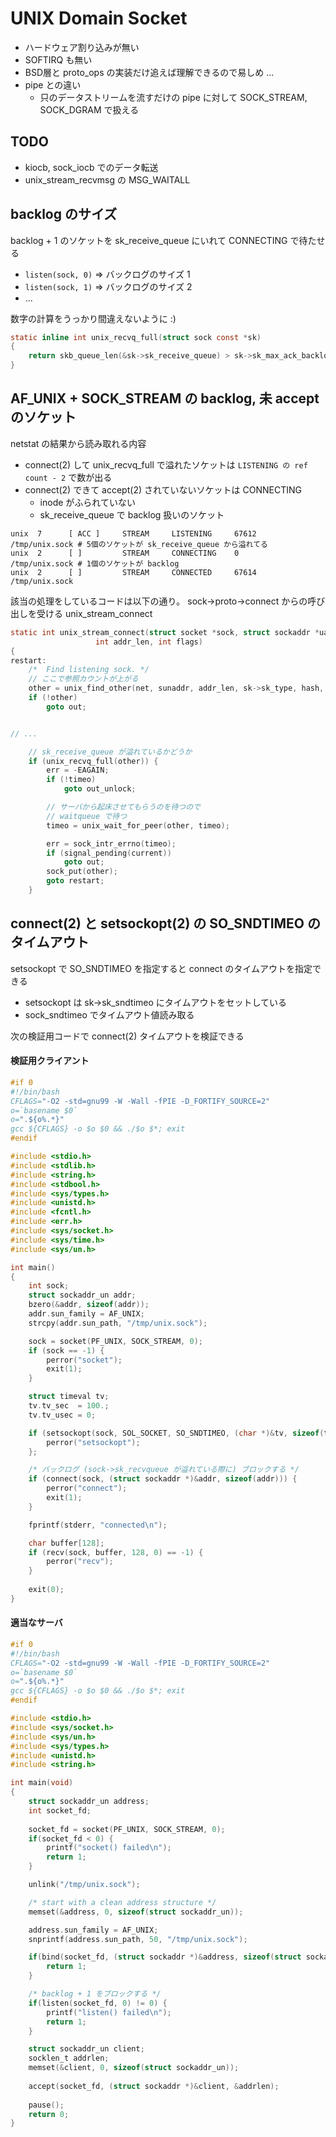 # UNIX Domain Socket

 * ハードウェア割り込みが無い
 * SOFTIRQ も無い
 * BSD層と proto_ops の実装だけ追えば理解できるので易しめ ...
 * pipe との違い
   * 只のデータストリームを流すだけの pipe に対して SOCK_STREAM, SOCK_DGRAM で扱える

## TODO

 * kiocb, sock_iocb でのデータ転送
 * unix_stream_recvmsg の MSG_WAITALL

## backlog のサイズ

backlog + 1 のソケットを sk_receive_queue にいれて CONNECTING で待たせる

 * `listen(sock, 0)` => バックログのサイズ 1
 * `listen(sock, 1)` => バックログのサイズ 2
 * ...

数字の計算をうっかり間違えないように :)

```c 
static inline int unix_recvq_full(struct sock const *sk)
{
	return skb_queue_len(&sk->sk_receive_queue) > sk->sk_max_ack_backlog;
}
``` 

## AF_UNIX + SOCK_STREAM の backlog, 未 accept のソケット

netstat の結果から読み取れる内容

 * connect(2) して unix_recvq_full で溢れたソケットは `LISTENING の ref count - 2` で数が出る
 * connect(2) できて accept(2) されていないソケットは CONNECTING
   * inode がふられていない
   * sk_receive_queue で backlog 扱いのソケット
 
```
unix  7      [ ACC ]     STREAM     LISTENING     67612  /tmp/unix.sock # 5個のソケットが sk_receive_queue から溢れてる
unix  2      [ ]         STREAM     CONNECTING    0      /tmp/unix.sock # 1個のソケットが backlog 
unix  2      [ ]         STREAM     CONNECTED     67614  /tmp/unix.sock
```

該当の処理をしているコードは以下の通り。 sock->proto->connect からの呼び出しを受ける unix_stream_connect

```c
static int unix_stream_connect(struct socket *sock, struct sockaddr *uaddr,
			       int addr_len, int flags)
{
restart:
	/*  Find listening sock. */
    // ここで参照カウントが上がる
	other = unix_find_other(net, sunaddr, addr_len, sk->sk_type, hash, &err);
	if (!other)
		goto out;


// ...

    // sk_receive_queue が溢れているかどうか
	if (unix_recvq_full(other)) {
		err = -EAGAIN;
		if (!timeo)
			goto out_unlock;

        // サーバから起床させてもらうのを待つので
        // waitqueue で待つ
		timeo = unix_wait_for_peer(other, timeo);

		err = sock_intr_errno(timeo);
		if (signal_pending(current))
			goto out;
		sock_put(other);
		goto restart;
	}
```

## connect(2) と setsockopt(2) の SO_SNDTIMEO のタイムアウト

setsockopt で SO_SNDTIMEO を指定すると connect のタイムアウトを指定できる

 * setsockopt は sk->sk_sndtimeo にタイムアウトをセットしている
 * sock_sndtimeo でタイムアウト値読み取る

次の検証用コードで connect(2) タイムアウトを検証できる

#### 検証用クライアント

```c
#if 0
#!/bin/bash
CFLAGS="-O2 -std=gnu99 -W -Wall -fPIE -D_FORTIFY_SOURCE=2"
o=`basename $0`
o=".${o%.*}"
gcc ${CFLAGS} -o $o $0 && ./$o $*; exit
#endif

#include <stdio.h>
#include <stdlib.h>
#include <string.h>
#include <stdbool.h>
#include <sys/types.h>
#include <unistd.h>
#include <fcntl.h>
#include <err.h>
#include <sys/socket.h>
#include <sys/time.h>
#include <sys/un.h>

int main()
{
	int sock;
	struct sockaddr_un addr;
	bzero(&addr, sizeof(addr));
	addr.sun_family = AF_UNIX;
	strcpy(addr.sun_path, "/tmp/unix.sock");

	sock = socket(PF_UNIX, SOCK_STREAM, 0);
	if (sock == -1) {
		perror("socket");
		exit(1);
	}

	struct timeval tv;
	tv.tv_sec  = 100.;
	tv.tv_usec = 0;

	if (setsockopt(sock, SOL_SOCKET, SO_SNDTIMEO, (char *)&tv, sizeof(tv))) {
		perror("setsockopt");
	};

	/* バックログ (sock->sk_recvqueue が溢れている際に) ブロックする */
	if (connect(sock, (struct sockaddr *)&addr, sizeof(addr))) {
		perror("connect");
		exit(1);
	}

	fprintf(stderr, "connected\n");

	char buffer[128];
	if (recv(sock, buffer, 128, 0) == -1) {
		perror("recv");
	}
	
	exit(0);
}
```

#### 適当なサーバ

```c
#if 0
#!/bin/bash
CFLAGS="-O2 -std=gnu99 -W -Wall -fPIE -D_FORTIFY_SOURCE=2"
o=`basename $0`
o=".${o%.*}"
gcc ${CFLAGS} -o $o $0 && ./$o $*; exit
#endif

#include <stdio.h>
#include <sys/socket.h>
#include <sys/un.h>
#include <sys/types.h>
#include <unistd.h>
#include <string.h>

int main(void)
{
	struct sockaddr_un address;
	int socket_fd;
	
	socket_fd = socket(PF_UNIX, SOCK_STREAM, 0);
	if(socket_fd < 0) {
		printf("socket() failed\n");
		return 1;
	}

	unlink("/tmp/unix.sock");

	/* start with a clean address structure */
	memset(&address, 0, sizeof(struct sockaddr_un));

	address.sun_family = AF_UNIX;
	snprintf(address.sun_path, 50, "/tmp/unix.sock");

	if(bind(socket_fd, (struct sockaddr *)&address, sizeof(struct sockaddr_un)) != 0) {			printf("bind() failed\n");
		return 1;
	}

	/* backlog + 1 をブロックする */
	if(listen(socket_fd, 0) != 0) {
		printf("listen() failed\n");
		return 1;
	}

	struct sockaddr_un client;
	socklen_t addrlen;
	memset(&client, 0, sizeof(struct sockaddr_un));
		
	accept(socket_fd, (struct sockaddr *)&client, &addrlen);
	
	pause();
	return 0;
}
```